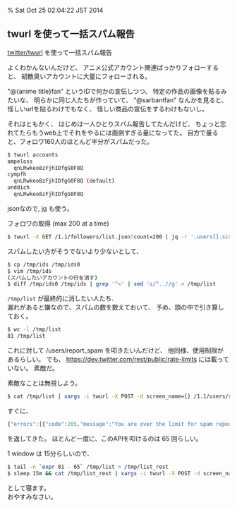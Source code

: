 % Sat Oct 25 02:04:22 JST 2014

## twurl を使って一括スパム報告

[twitter/twurl](https://github.com/twitter/twurl) を使って一括スパム報告

よくわかんないんだけど、
アニメ公式アカウント関連ばっかりフォローすると、
胡散臭いアカウントに大量にフォローされる。

"@{anime title}fan" というIDで何かの宣伝しつつ、
特定の作品の画像を貼るみたいな、
明らかに同じ人たちが作っていて、
"@sarbantfan" なんかを見ると、
怪しいurlを貼るわけでもなく、
怪しい商品の宣伝をするわけもないし。

それはともかく、
はじめは一人ひとりスパム報告してたんだけど、
ちょっと忘れてたらもうweb上でそれをやるには面倒すぎる量になってた。
目方で量ると、フォロワ160人のほとんど半分がスパムだった。

```bash
$ twurl accounts
ampeloss
  qnLRwkeo8zFjhIDfgG0F8Q
cympfh
  qnLRwkeo8zFjhIDfgG0F8Q (default)
unddich
  qnLRwkeo8zFjhIDfgG0F8Q
```

jsonなので,
[jq](http://stedolan.github.io/jq/)
も使う。

フォロワの取得 (max 200 at a time)

```bash
$ twurl -X GET /1.1/followers/list.json?count=200 | jq -r '.users[].screen_name' > /tmp/ids
```

スパムしたい方がそうでないより少ないとして、

```bash
$ cp /tmp/ids /tmp/ids0
$ vim /tmp/ids
(スパムしたいアカウントの行を消す)
$ diff /tmp/ids0 /tmp/ids | grep '^<' | sed 's/^..//g' > /tmp/list
```

`/tmp/list` が最終的に消したい人たち.  
漏れがあると嫌なので、スパムの数を数えておいて、
予め、頭の中で引き算しておく。

```bash
$ wc -l /tmp/list
81 /tmp/list
```


これに対して /users/report_spam を叩きたいんだけど、
他同様、使用制限があるらしい。
でも、 https://dev.twitter.com/rest/public/rate-limits には載っていない。
素敵だ。

素敵なことは無視しよう。

```bash
$ cat /tmp/list | xargs -i twurl -X POST -d screen_name={} /1.1/users/report_spam.json
```

すぐに、
```javascript
{"errors":[{"code":205,"message":"You are over the limit for spam reports."}]}
```
を返してきた。
ほとんど一度に、このAPIを叩けるのは 65 回らしい。

1 window は 15分らしいので、

```bash
$ tail -n `expr 81 - 65` /tmp/list > /tmp/list_rest
$ sleep 15m && cat /tmp/list_rest | xargs -i twurl -X POST -d screen_name={} /1.1/users/report_spam.json
```

として寝ます。  
おやすみなさい。

